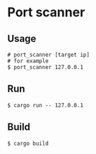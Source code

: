 # Port scanner

## Usage

```
# port_scanner [target ip]
# for example
$ port_scanner 127.0.0.1
```


## Run

```
$ cargo run -- 127.0.0.1
```


## Build

```
$ cargo build
```